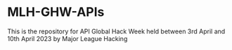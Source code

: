 # MLH-GHW-APIs
This is the repository for API Global Hack Week held between 3rd April and 10th April 2023 by Major League Hacking
